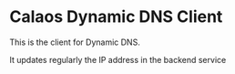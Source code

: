 # Calaos Dynamic DNS Client

This is the client for Dynamic DNS.

It updates regularly the IP address in the backend service
